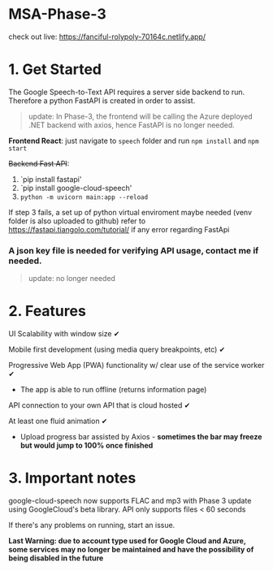 # MSA-Phase-3

check out live: https://fanciful-rolypoly-70164c.netlify.app/

# 1. Get Started
The Google Speech-to-Text API requires a server side backend to run. Therefore a python FastAPI is created in order to assist.
> update: In Phase-3, the frontend will be calling the Azure deployed .NET backend with axios, hence FastAPI is no longer needed.

**Frontend React**: just navigate to `speech` folder and run `npm install` and `npm start`

~~Backend Fast API~~:
1. `pip install fastapi'
2. `pip install google-cloud-speech'
3. `python -m uvicorn main:app --reload`

If step 3 fails, a set up of python virtual enviroment maybe needed (venv folder is also uploaded to github)
refer to https://fastapi.tiangolo.com/tutorial/ if any error regarding FastApi

### A json key file is needed for verifying API usage, contact me if needed.
> update: no longer needed

# 2. Features
UI Scalability with window size ✔

Mobile first development (using media query breakpoints, etc) ✔

Progressive Web App (PWA) functionality w/ clear use of the service worker ✔
- The app is able to run offline (returns information page)

API connection to your own API that is cloud hosted  ✔ 

At least one fluid animation  ✔ 
- Upload progress bar assisted by Axios - **sometimes the bar may freeze but would jump to 100% once finished**


# 3. Important notes
google-cloud-speech now supports FLAC and mp3 with Phase 3 update using GoogleCloud's beta library. API only supports files < 60 seconds

If there's any problems on running, start an issue.

**Last Warning: due to account type used for Google Cloud and Azure, some services may no longer be maintained and have the possibility of being disabled in the future**
